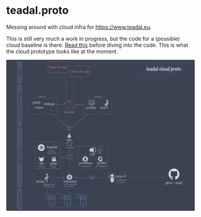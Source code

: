 # teadal.proto
Messing around with cloud infra for https://www.teadal.eu.

This is still very much a work in progress, but the code for a
(possible) cloud baseline is there. [Read this][docs] before diving
into the code. This is what the cloud prototype looks like at the
moment.

![Prototype tech stack.][dia.tech-stack]




[docs]: ./docs/README.md
[dia.tech-stack]: ./docs/tech-stack.svg